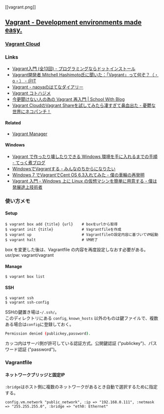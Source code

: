 [[vagrant.png]]

## [Vagrant - Development environments made easy.](http://www.vagrantup.com/)

### [Vagrant Cloud](https://vagrantcloud.com/)

### Links

- [Vagrant入門 (全13回) - プログラミングならドットインストール](http://dotinstall.com/lessons/basic_vagrant)
- [Vagrant開発者 Mitchell Hashimoto氏に聞いた：「Vagrant」って何ぞ？（・o・） - ＠IT](http://www.atmarkit.co.jp/ait/articles/1307/22/news076.html)
- [Vagrant - naoyaのはてなダイアリー](http://d.hatena.ne.jp/naoya/20130205/1360062070)
- [Vagrant コトハジメ](https://gist.github.com/voluntas/5525719)
- [今更聞けない人の為の Vagrant 再入門 | School With Blog](http://blog.schoolwith.me/vagrant-re-introduction/)
- [Vagrant CloudのVagrant Shareを試してみたら凄すぎて鼻血出た - 憂鬱な世界にネコパンチ！](http://nekopunch.hatenablog.com/entry/2014/03/11/223250)

#### Related
- [Vagrant Manager](http://vagrantmanager.com/)

#### Windows
- [Vagrant で作ったり壊したりできる Windows 環境を手に入れるまでの手順 - てっく煮ブログ](http://tech.nitoyon.com/ja/blog/2014/02/20/vagrant-win-guest/)
- [WindowsでVagrantする - みんなのちからになりたい](http://ginzanomama.hatenablog.com/entry/2013/08/15/211532)
- [Windows 7 でVagrantでCent OS 6.3入れてみた - 僕の車輪の再発明](http://kazuph.hateblo.jp/entry/2013/02/05/234243)
- [Vagrant 入門 - Windows 上に Linux の仮想マシンを簡単に用意する - 僕は発展途上技術者](http://blog.champierre.com/973)

### 使い方メモ

#### Setup

    $ vagrant box add {title} {url}    # boxをurlから取得
    $ vagrant init {title}             # Vagrantfileを作成
    $ vagrant up                       # Vagrantfileの設定内容に基づいてVM起動
    $ vagrant halt                     # VM終了

box を変更した後は、Vagrantfile の内容を再度設定しなおす必要がある。  
usr/pw: vagrant/vagrant

#### Manage

    $ vagrant box list

#### SSH

    $ vagrant ssh
    $ vagrant ssh-config

SSHの鍵置き場は`~/.ssh/`。  
このディレクトリにある `config`, `known_hosts` 以外のものは鍵ファイルで、複数ある場合は`config`に登録しておく。  
```bash
Permission denied (publickey,password).
```
カッコ内はサーバ側が許可している認証方式。公開鍵認証 ("publickey")、パスワード認証 ("password")。


### Vagrantfile

#### ネットワークブリッジと固定IP

`:bridge`はホスト側に複数のネットワークがあるとき自動で選択するために指定する。

    config.vm.network "public_network", :ip => "192.168.0.111", :netmask => "255.255.255.0", :bridge => "eth0: Ethernet"
